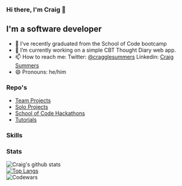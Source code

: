 ### Hi there, I'm Craig 👋

## I'm a software developer

- 🌱 I’ve recently graduated from the School of Code bootcamp
- 🔭 I’m currently working on a simple CBT Thought Diary web app.
- 📫 How to reach me: Twitter: <a href="https://twitter.com/cragglesummers">@cragglesummers</a> Linkedin: <a href = "https://www.linkedin.com/in/craig-summers-85231a34/">Craig Summers</a>
- 😄 Pronouns: he/him



### Repo's

- [Team Projects](https://github.com/stars/AlphaPentagon/lists/team-projects)
- [Solo Projects](https://github.com/stars/AlphaPentagon/lists/solo-projects)
- [School of Code Hackathons](https://github.com/stars/AlphaPentagon/lists/soc-weekly-hackathons)
- [Tutorials](https://github.com/stars/AlphaPentagon/lists/tutorials)

### Skills

### Stats
![Craig's github stats](https://github-readme-stats.vercel.app/api?username=AlphaPentagon)
<br />
[![Top Langs](https://github-readme-stats.vercel.app/api/top-langs/?username=anuraghazra)](https://github.com/AlphaPentagon/github-readme-stats)
<br />
![Codewars](https://github.r2v.ch/codewars?user=AlphaPentagon&stroke=black)


<!--
**AlphaPentagon/alphapentagon** is a ✨ _special_ ✨ repository because its `README.md` (this file) appears on your GitHub profile.

Here are some ideas to get you started:

- 🔭 I’m currently working on reviewing some basic Javascript.
- 🌱 I’m currently learning with School of Code
- 👯 I’m looking to collaborate on ...
- 🤔 I’m looking for help with ...
- 💬 Ask me about ...
- 📫 How to reach me: Twitter: @cragglesummers Linkedin: https://www.linkedin.com/in/craig-summers-85231a34/
- 😄 Pronouns: he/him
- ⚡ Fun fact: ...
-->
